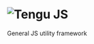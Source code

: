 ![Tengu JS](https://raw.github.com/isaymatato/tengu/master/assets/logo.png)
========

General JS utility framework

